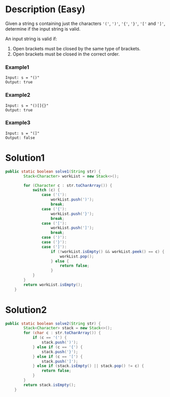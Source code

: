 # Description (Easy)
Given a string s containing just the characters `'('`, `')'`, `'{'`, `'}'`, `'['` and `']'`, determine if the input string is valid.

An input string is valid if:

1. Open brackets must be closed by the same type of brackets.
2. Open brackets must be closed in the correct order.

### Example1
```
Input: s = "()"
Output: true
```

### Example2
```
Input: s = "()[]{}"
Output: true
```

### Example3
```
Input: s = "(]"
Output: false
```

# Solution1
```java
public static boolean solve1(String str) {
        Stack<Character> workList = new Stack<>();

        for (Character c : str.toCharArray()) {
            switch (c) {
                case ('('):
                    workList.push(')');
                    break;
                case ('{'):
                    workList.push('}');
                    break;
                case ('['):
                    workList.push(']');
                    break;
                case (')'):
                case ('}'):
                case (']'):
                    if (!workList.isEmpty() && workList.peek() == c) {
                        workList.pop();
                    } else {
                        return false;
                    }
            }
        }
        return workList.isEmpty();
    }
```

# Solution2
```java
public static boolean solve2(String str) {
        Stack<Character> stack = new Stack<>();
        for (char c : str.toCharArray()) {
            if (c == '(') {
                stack.push(')');
            } else if (c == '{') {
                stack.push('}');
            } else if (c == '[') {
                stack.push(']');
            } else if (stack.isEmpty() || stack.pop() != c) {
                return false;
            }
        }
        return stack.isEmpty();
    }
```
